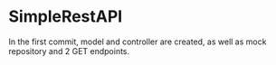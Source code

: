 # SimpleRestAPI

In the first commit, model and controller are created, as well as mock repository and 2 GET endpoints.

